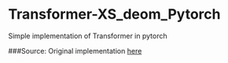 # Transformer-XS_deom_Pytorch
Simple implementation of Transformer in pytorch

###Source:
Original implementation [here](https://github.com/bsantraigi/Transformer-XS)
